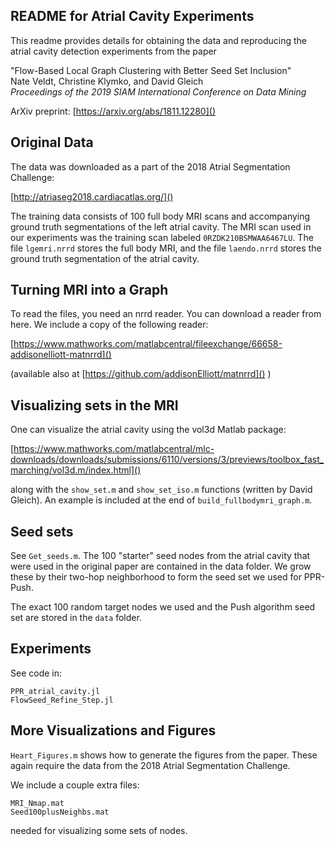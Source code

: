 ## README for Atrial Cavity Experiments

This readme provides details for obtaining the data and reproducing the atrial cavity detection experiments from the paper

"Flow-Based Local Graph Clustering with Better Seed Set Inclusion"  
Nate Veldt, Christine Klymko, and David Gleich  
*Proceedings of the 2019 SIAM International Conference on Data Mining*

ArXiv preprint: [https://arxiv.org/abs/1811.12280]()

## Original Data

The data was downloaded as a part of the 2018 Atrial Segmentation Challenge:

[http://atriaseg2018.cardiacatlas.org/]()

The training data consists of 100 full body MRI scans and accompanying ground truth segmentations of the left atrial cavity. The MRI scan used in our experiments was the training scan labeled `0RZDK210BSMWAA6467LU`. The file `lgemri.nrrd` stores the full body MRI, and the file `laendo.nrrd` stores the ground truth segmentation of the atrial cavity. 

## Turning MRI into a Graph

To read the files, you need an nrrd reader. You can download a reader from here. We include a copy of the following reader:

[https://www.mathworks.com/matlabcentral/fileexchange/66658-addisonelliott-matnrrd]()

(available also at [https://github.com/addisonElliott/matnrrd]() )

## Visualizing sets in the MRI

One can visualize the atrial cavity using the vol3d Matlab package:

[https://www.mathworks.com/matlabcentral/mlc-downloads/downloads/submissions/6110/versions/3/previews/toolbox_fast_marching/vol3d.m/index.html]()

along with the `show_set.m` and `show_set_iso.m` functions (written by David Gleich). An example is included at the end of `build_fullbodymri_graph.m`.

## Seed sets

See `Get_seeds.m`. The 100 "starter" seed nodes from the atrial cavity that were used in the original paper are contained in the data folder. We grow these by their two-hop neighborhood to form the seed set we used for PPR-Push. 

The exact 100 random target nodes we used and the Push algorithm seed set are stored in the `data` folder.

## Experiments

See code in:

`PPR_atrial_cavity.jl`  
`FlowSeed_Refine_Step.jl`  

## More Visualizations and Figures

`Heart_Figures.m` shows how to generate the figures from the paper. These again require the data from the 2018 Atrial Segmentation Challenge. 

We include a couple extra files:

`MRI_Nmap.mat`  
`Seed100plusNeighbs.mat`

needed for visualizing some sets of nodes.